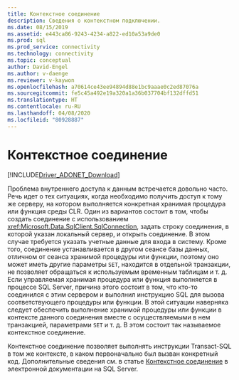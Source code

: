 ```yaml
---
title: Контекстное соединение
description: Сведения о контекстном подключении.
ms.date: 08/15/2019
ms.assetid: e443ca86-9243-4234-a822-ed10a53a9de0
ms.prod: sql
ms.prod_service: connectivity
ms.technology: connectivity
ms.topic: conceptual
author: David-Engel
ms.author: v-daenge
ms.reviewer: v-kaywon
ms.openlocfilehash: a70614ce43ee94894d88e1bc9aaae0c2ed87076a
ms.sourcegitcommit: fe5c45a492e19a320a1a36b037704bf132dffd51
ms.translationtype: HT
ms.contentlocale: ru-RU
ms.lasthandoff: 04/08/2020
ms.locfileid: "80928887"
---
```

# <a name="the-context-connection"></a>Контекстное соединение

[!INCLUDE[Driver_ADONET_Download](../../../includes/driver_adonet_download.md)]

Проблема внутреннего доступа к данным встречается довольно часто. Речь идет о тех ситуациях, когда необходимо получить доступ к тому же серверу, на котором выполняется конкретная хранимая процедура или функция среды CLR. Один из вариантов состоит в том, чтобы создать соединение с использованием <xref:Microsoft.Data.SqlClient.SqlConnection>, задать строку соединения, в которой указан локальный сервер, и открыть соединение. В этом случае требуется указать учетные данные для входа в систему. Кроме того, соединение устанавливается в другом сеансе базы данных, отличном от сеанса хранимой процедуры или функции, поэтому оно может иметь другие параметры `SET`, находится в отдельной транзакции, не позволяет обращаться к используемым временным таблицам и т. д. Если управляемая хранимая процедура или функция выполняется в процессе SQL Server, причина этого состоит в том, что кто-то соединился с этим сервером и выполнил инструкцию SQL для вызова соответствующего процедуры или функции. В этой ситуации наверняка следует обеспечить выполнение хранимой процедуры или функции в контексте данного соединения вместе с осуществляемыми в нем транзакцией, параметрами `SET` и т. д. В этом состоит так называемое контекстное соединение.  
  
Контекстное соединение позволяет выполнять инструкции Transact-SQL в том же контексте, в каком первоначально был вызван конкретный код. Дополнительные сведения см. в статье [Контекстное соединение](https://go.microsoft.com/fwlink/?LinkId=115395) в электронной документации на SQL Server.
